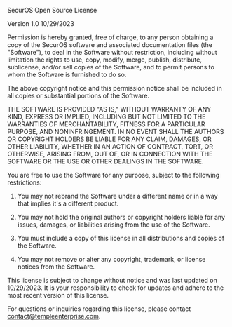 SecurOS Open Source License

Version 1.0
10/29/2023

Permission is hereby granted, free of charge, to any person obtaining a copy of the SecurOS software and associated documentation files (the "Software"), to deal in the Software without restriction, including without limitation the rights to use, copy, modify, merge, publish, distribute, sublicense, and/or sell copies of the Software, and to permit persons to whom the Software is furnished to do so.

The above copyright notice and this permission notice shall be included in all copies or substantial portions of the Software.

THE SOFTWARE IS PROVIDED "AS IS," WITHOUT WARRANTY OF ANY KIND, EXPRESS OR IMPLIED, INCLUDING BUT NOT LIMITED TO THE WARRANTIES OF MERCHANTABILITY, FITNESS FOR A PARTICULAR PURPOSE, AND NONINFRINGEMENT. IN NO EVENT SHALL THE AUTHORS OR COPYRIGHT HOLDERS BE LIABLE FOR ANY CLAIM, DAMAGES, OR OTHER LIABILITY, WHETHER IN AN ACTION OF CONTRACT, TORT, OR OTHERWISE, ARISING FROM, OUT OF, OR IN CONNECTION WITH THE SOFTWARE OR THE USE OR OTHER DEALINGS IN THE SOFTWARE.

You are free to use the Software for any purpose, subject to the following restrictions:

1. You may not rebrand the Software under a different name or in a way that implies it's a different product.

2. You may not hold the original authors or copyright holders liable for any issues, damages, or liabilities arising from the use of the Software.

3. You must include a copy of this license in all distributions and copies of the Software.

4. You may not remove or alter any copyright, trademark, or license notices from the Software.

This license is subject to change without notice and was last updated on 10/29/2023. It is your responsibility to check for updates and adhere to the most recent version of this license.

For questions or inquiries regarding this license, please contact contact@templeenterprise.com.
